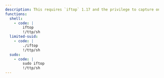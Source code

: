 ```yaml
---
description: This requires `iftop` 1.17 and the privilege to capture on some device (specify with `-i` if needed) .
functions:
  shell:
    - code: |
        iftop
        !/ttp/sh
  limited-suid:
    - code: |
        ./iftop
        !/ttp/sh
  sudo:
    - code: |
        sudo iftop
        !/ttp/sh
---
```

